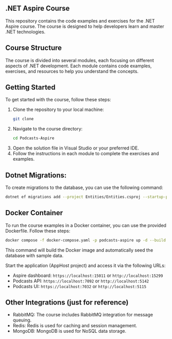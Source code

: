 ## .NET Aspire Course
This repository contains the code examples and exercises for the .NET Aspire course. The course is designed to help developers learn and master .NET technologies.
## Course Structure
The course is divided into several modules, each focusing on different aspects of .NET development. Each module contains code examples, exercises, and resources to help you understand the concepts.
## Getting Started
To get started with the course, follow these steps:
1. Clone the repository to your local machine:
   ```bash
   git clone
   ```
2. Navigate to the course directory:
   ```bash
   cd Podcasts-Aspire
   ```
3. Open the solution file in Visual Studio or your preferred IDE.
4. Follow the instructions in each module to complete the exercises and examples.


## Dotnet Migrations:
To create migrations to the database, you can use the following command:
```bash
dotnet ef migrations add --project Entities/Entities.csproj --startup-project Api/Api.csproj --context Entities.PodcastDbContext --configuration Debug InitialCreate --output-dir Migrations
```

## Docker Container
To run the course examples in a Docker container, you can use the provided Dockerfile. Follow these steps:
```bash
docker compose -f docker-compose.yaml -p podcasts-aspire up -d --build  
```
This command will build the Docker image and automatically seed the database with sample data. 

Start the application (AppHost project) and access it via the following URLs:
- Aspire dashboard: `https://localhost:15011` or `http://localhost:15299`
- Podcasts API: `https://localhost:7092` or `http://localhost:5142`
- Podcasts UI: `https://localhost:7032` or `http://localhost:5115`

## Other Integrations (just for reference)
- RabbitMQ: The course includes RabbitMQ integration for message queuing.
- Redis: Redis is used for caching and session management.
- MongoDB: MongoDB is used for NoSQL data storage.
